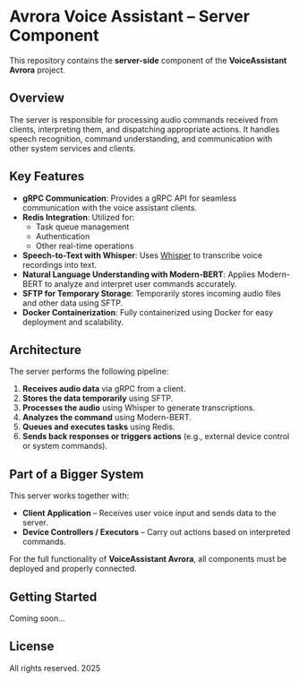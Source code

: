 # Avrora Voice Assistant – Server Component

This repository contains the **server-side** component of the **VoiceAssistant Avrora** project.

## Overview

The server is responsible for processing audio commands received from clients, interpreting them, and dispatching appropriate actions. It handles speech recognition, command understanding, and communication with other system services and clients.

## Key Features

- **gRPC Communication**: Provides a gRPC API for seamless communication with the voice assistant clients.
- **Redis Integration**: Utilized for:
  - Task queue management
  - Authentication
  - Other real-time operations
- **Speech-to-Text with Whisper**: Uses [Whisper](https://github.com/openai/whisper) to transcribe voice recordings into text.
- **Natural Language Understanding with Modern-BERT**: Applies Modern-BERT to analyze and interpret user commands accurately.
- **SFTP for Temporary Storage**: Temporarily stores incoming audio files and other data using SFTP.
- **Docker Containerization**: Fully containerized using Docker for easy deployment and scalability.

## Architecture

The server performs the following pipeline:

1. **Receives audio data** via gRPC from a client.
2. **Stores the data temporarily** using SFTP.
3. **Processes the audio** using Whisper to generate transcriptions.
4. **Analyzes the command** using Modern-BERT.
5. **Queues and executes tasks** using Redis.
6. **Sends back responses or triggers actions** (e.g., external device control or system commands).

## Part of a Bigger System

This server works together with:

- **Client Application** – Receives user voice input and sends data to the server.
- **Device Controllers / Executors** – Carry out actions based on interpreted commands.

For the full functionality of **VoiceAssistant Avrora**, all components must be deployed and properly connected.

## Getting Started

Coming soon...

## License

All rights reserved. 2025
